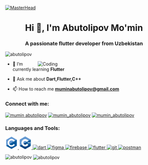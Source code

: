 [![MasterHead](https://brtechnosoft.com/wp-content/uploads/2022/02/hire-flutter-development-india.jpeg)](https://github.com/Abutolipov)

<h1 align="center">Hi 👋, I'm Abutolipov Mo'min</h1>
<h3 align="center">A passionate flutter developer from Uzbekistan</h3>

<p align="left"> <img src="https://komarev.com/ghpvc/?username=abutolipov&label=Profile%20views&color=0e75b6&style=flat" alt="abutolipov" /> </p>
<img align="right" alt="Coding" width="400" src="https://i.pinimg.com/736x/ce/2c/a9/ce2ca922671610b892b1347e094d4d6e.jpg">

- 🌱 I’m currently learning **Flutter**

- 💬 Ask me about **Dart,Flutter,C++**

- 📫 How to reach me **muminabutolipov@gmail.com**

<h3 align="left">Connect with me:</h3>
<p align="left">
<a href="https://linkedin.com/in/mumin abutolipov" target="blank"><img align="center" src="https://raw.githubusercontent.com/rahuldkjain/github-profile-readme-generator/master/src/images/icons/Social/linked-in-alt.svg" alt="mumin abutolipov" height="30" width="40" /></a>
<a href="https://fb.com/mumin_abutolipov" target="blank"><img align="center" src="https://raw.githubusercontent.com/rahuldkjain/github-profile-readme-generator/master/src/images/icons/Social/facebook.svg" alt="mumin_abutolipov" height="30" width="40" /></a>
<a href="https://instagram.com/mumin_abutolipov" target="blank"><img align="center" src="https://raw.githubusercontent.com/rahuldkjain/github-profile-readme-generator/master/src/images/icons/Social/instagram.svg" alt="mumin_abutolipov" height="30" width="40" /></a>
</p>

<h3 align="left">Languages and Tools:</h3>
<p align="left"> <a href="https://www.cprogramming.com/" target="_blank" rel="noreferrer"> <img src="https://raw.githubusercontent.com/devicons/devicon/master/icons/c/c-original.svg" alt="c" width="40" height="40"/> </a> <a href="https://www.w3schools.com/cpp/" target="_blank" rel="noreferrer"> <img src="https://raw.githubusercontent.com/devicons/devicon/master/icons/cplusplus/cplusplus-original.svg" alt="cplusplus" width="40" height="40"/> </a> <a href="https://dart.dev" target="_blank" rel="noreferrer"> <img src="https://www.vectorlogo.zone/logos/dartlang/dartlang-icon.svg" alt="dart" width="40" height="40"/> </a> <a href="https://www.figma.com/" target="_blank" rel="noreferrer"> <img src="https://www.vectorlogo.zone/logos/figma/figma-icon.svg" alt="figma" width="40" height="40"/> </a> <a href="https://firebase.google.com/" target="_blank" rel="noreferrer"> <img src="https://www.vectorlogo.zone/logos/firebase/firebase-icon.svg" alt="firebase" width="40" height="40"/> </a> <a href="https://flutter.dev" target="_blank" rel="noreferrer"> <img src="https://www.vectorlogo.zone/logos/flutterio/flutterio-icon.svg" alt="flutter" width="40" height="40"/> </a> <a href="https://git-scm.com/" target="_blank" rel="noreferrer"> <img src="https://www.vectorlogo.zone/logos/git-scm/git-scm-icon.svg" alt="git" width="40" height="40"/> </a> <a href="https://postman.com" target="_blank" rel="noreferrer"> <img src="https://www.vectorlogo.zone/logos/getpostman/getpostman-icon.svg" alt="postman" width="40" height="40"/> </a> </p>

<p><img align="left" src="https://github-readme-stats.vercel.app/api/top-langs?username=abutolipov&show_icons=true&locale=en&layout=compact" alt="abutolipov" /></p>

<p>&nbsp;<img align="center" src="https://github-readme-stats.vercel.app/api?username=abutolipov&show_icons=true&locale=en" alt="abutolipov" /></p>
